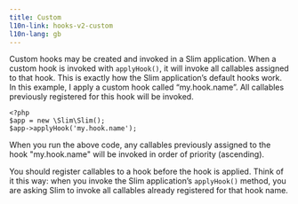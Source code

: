 ```yaml
---
title: Custom
l10n-link: hooks-v2-custom
l10n-lang: gb
---
```

Custom hooks may be created and invoked in a Slim application. When a custom hook is invoked with `applyHook()`, it will
invoke all callables assigned to that hook. This is exactly how the Slim application’s default hooks work. In this
example, I apply a custom hook called “my.hook.name”. All callables previously registered for this hook will be invoked.

    <?php
    $app = new \Slim\Slim();
    $app->applyHook('my.hook.name');

When you run the above code, any callables previously assigned to the hook "my.hook.name" will be invoked in order of
priority (ascending).

You should register callables to a hook before the hook is applied. Think of it this way: when you invoke the Slim
application’s `applyHook()` method, you are asking Slim to invoke all callables already registered for that hook name.
